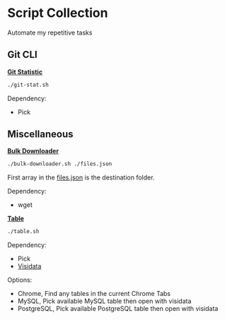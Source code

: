 # Script Collection
Automate my repetitive tasks

## Git CLI

**[Git Statistic](https://github.com/dedenbangkit/script-collection/blob/main/git-cli/git-stat.sh)**

```bash
./git-stat.sh
```
Dependency:
- Pick

## Miscellaneous

**[Bulk Downloader](https://github.com/dedenbangkit/script-collection/blob/main/misc/bulk-downloader.sh)**

```bash
./bulk-downloader.sh ./files.json
```
First array in the [files.json](https://github.com/dedenbangkit/script-collection/blob/main/misc/bulk-downloader/files.json) is the destination folder.

Dependency:
- wget


**[Table](https://github.com/dedenbangkit/script-collection/blob/main/misc/table.sh)**

```bash
./table.sh
```
Dependency:
- Pick
- [Visidata](https://www.visidata.org/)

Options:
- Chrome, Find any tables in the current Chrome Tabs
- MySQL, Pick available MySQL table then open with visidata
- PostgreSQL, Pick available PostgreSQL table then open with visidata
